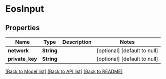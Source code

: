 # EosInput
## Properties

| Name | Type | Description | Notes |
|------------ | ------------- | ------------- | -------------|
| **network** | **String** |  | [optional] [default to null] |
| **private\_key** | **String** |  | [optional] [default to null] |

[[Back to Model list]](../README.md#documentation-for-models) [[Back to API list]](../README.md#documentation-for-api-endpoints) [[Back to README]](../README.md)

